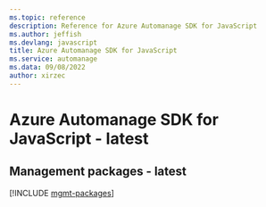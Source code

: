 ```yaml
---
ms.topic: reference
description: Reference for Azure Automanage SDK for JavaScript
ms.author: jeffish
ms.devlang: javascript
title: Azure Automanage SDK for JavaScript
ms.service: automanage
ms.data: 09/08/2022
author: xirzec
---
```

# Azure Automanage SDK for JavaScript - latest

## Management packages - latest
[!INCLUDE [mgmt-packages](automanage-mgmt-index.md)]